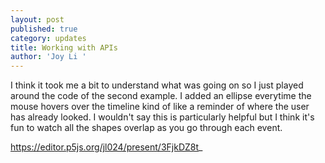 ```yaml
---
layout: post
published: true
category: updates
title: Working with APIs
author: 'Joy Li '
---
```

I think it took me a bit to understand what was going on so I just played around the code of the second example. I added an ellipse everytime the mouse hovers over the timeline kind of like a reminder of where the user has already looked. I wouldn't say this is particularly helpful but I think it's fun to watch all the shapes overlap as you go through each event. 

https://editor.p5js.org/jl024/present/3FjkDZ8t_

